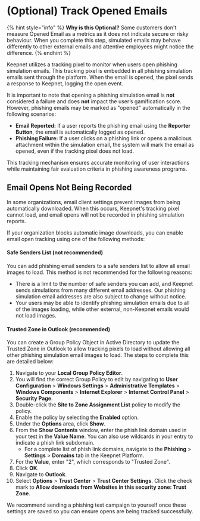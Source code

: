 # (Optional) Track Opened Emails

{% hint style="info" %}
**Why is this Optional?** Some customers don't measure Opened Email as a metrics as it does not indicate secure or risky behaviour. When you complete this step, simulated emails may behave differently to other external emails and attentive employees might notice the difference.
{% endhint %}

Keepnet utilizes a tracking pixel to monitor when users open phishing simulation emails. This tracking pixel is embedded in all phishing simulation emails sent through the platform. When the email is opened, the pixel sends a response to Keepnet, logging the open event.

It is important to note that opening a phishing simulation email is **not** considered a failure and does **not** impact the user’s gamification score. However, phishing emails may be marked as "opened" automatically in the following scenarios:

* **Email Reported:** If a user reports the phishing email using the **Reporter Button**, the email is automatically logged as opened.
* **Phishing Failure:** If a user clicks on a phishing link or opens a malicious attachment within the simulation email, the system will mark the email as opened, even if the tracking pixel does not load.

This tracking mechanism ensures accurate monitoring of user interactions while maintaining fair evaluation criteria in phishing awareness programs.

## Email Opens Not Being Recorded

In some organizations, email client settings prevent images from being automatically downloaded. When this occurs, Keepnet's tracking pixel cannot load, and email opens will not be recorded in phishing simulation reports.

If your organization blocks automatic image downloads, you can enable email open tracking using one of the following methods:

#### Safe Senders List (not recommended) <a href="#h_01hhzbstr3357bgzfne1837nc5" id="h_01hhzbstr3357bgzfne1837nc5"></a>

You can add phishing email senders to a safe senders list to allow all email images to load. This method is not recommended for the following reasons:

* There is a limit to the number of safe senders you can add, and Keepnet sends simulations from many different email addresses. Our phishing simulation email addresses are also subject to change without notice.&#x20;
* Your users may be able to identify phishing simulation emails due to all of the images loading, while other external, non-Keepnet emails would not load images.&#x20;

#### Trusted Zone in Outlook (recommended) <a href="#h_01hhzbvxf62d5r1rnb2jmpyk5g" id="h_01hhzbvxf62d5r1rnb2jmpyk5g"></a>

You can create a Group Policy Object in Active Directory to update the Trusted Zone in Outlook to allow tracking pixels to load without allowing all other phishing simulation email images to load. The steps to complete this are detailed below:

1. Navigate to your **Local Group Policy Editor**.
2. You will find the correct Group Policy to edit by navigating to **User Configuration** > **Windows Settings** > **Administrative Templates** > **Windows Components** > **Internet Explorer** > **Internet Control Panel** > **Security Page**.
3. Double-click the **Site to Zone Assignment List** policy to modify the policy.
4. Enable the policy by selecting the **Enabled** option.
5. Under the **Options** area, click **Show**.
6. From the **Show Contents** window, enter the phish link domain used in your test in the **Value Name**. You can also use wildcards in your entry to indicate a phish link subdomain.
   * For a complete list of phish link domains, navigate to the **Phishing** > **Settings** > **Domains** tab in the Keepnet Platform.&#x20;
7. For the **Value**, enter "2", which corresponds to "Trusted Zone".&#x20;
8. Click **OK**.
9. Navigate to **Outlook**.
10. Select **Options** > **Trust Center** > **Trust Center Settings**. Click the check mark to **Allow downloads from Websites in this security zone: Trust Zone**.

We recommend sending a phishing test campaign to yourself once these settings are saved so you can ensure opens are being tracked successfully.

